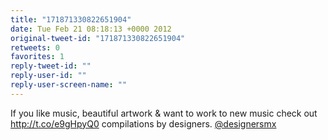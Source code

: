 ```yaml
---
title: "171871330822651904"
date: Tue Feb 21 08:18:13 +0000 2012
original-tweet-id: "171871330822651904"
retweets: 0
favorites: 1
reply-tweet-id: ""
reply-user-id: ""
reply-user-screen-name: ""
---
```

If you like music, beautiful artwork & want to work to new music check out http://t.co/e9gHpyQ0 compilations by designers. <a href="https://twitter.com/designersmx">@designersmx</a>
